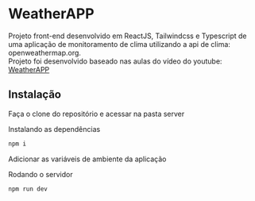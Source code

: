 # WeatherAPP
Projeto front-end desenvolvido em ReactJS, Tailwindcss e Typescript de uma aplicação de monitoramento de clima utilizando a api de clima: openweathermap.org.<br>
Projeto foi desenvolvido baseado nas aulas do vídeo do youtube: 
    [WeatherAPP](https://www.youtube.com/watch?v=TaMOhjovzIk)

## Instalação
Faça o clone do repositório e acessar na pasta server

Instalando as dependências
```bash
npm i
```

Adicionar as variáveis de ambiente da aplicação

Rodando o servidor
```bash
npm run dev
```